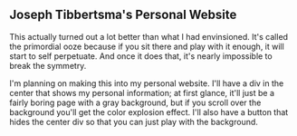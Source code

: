 ## Joseph Tibbertsma's Personal Website

This actually turned out a lot better than what I had envinsioned.
It's called the primordial ooze because if you sit there and play
with it enough, it will start to self perpetuate. And once it does
that, it's nearly impossible to break the symmetry.

I'm planning on making this into my personal website. I'll have
a div in the center that shows my personal information; at first
glance, it'll just be a fairly boring page with a gray background,
but if you scroll over the background you'll get the color explosion
effect. I'll also have a button that hides the center div so that
you can just play with the background.